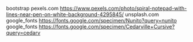 bootstrap
pexels.com https://www.pexels.com/photo/spiral-notepad-with-lines-near-pen-on-white-background-4295845/
unsplash.com
google_fonts https://fonts.google.com/specimen/Nunito?query=nunito
google_fonts https://fonts.google.com/specimen/Cedarville+Cursive?query=cedarv
